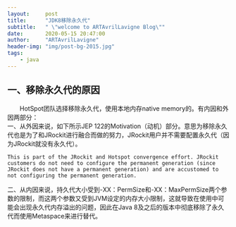 ```yaml
---
layout:     post
title:      "JDK8移除永久代"
subtitle:   " \"welcome to ARTAvrilLavigne Blog\""
date:       2020-05-15 20:47:00
author:     "ARTAvrilLavigne"
header-img: "img/post-bg-2015.jpg"
tags:
    - java
---
```

## 一、移除永久代的原因<br>

　　HotSpot团队选择移除永久代，使用本地内存native memory的。有内因和外因两部分：<br>
一、从外因来说，如下所示JEP 122的Motivation（动机）部分。意思为移除永久代也是为了和JRockit进行融合而做的努力，JRockit用户并不需要配置永久代（因为JRockit就没有永久代）。

```
This is part of the JRockit and Hotspot convergence effort. JRockit customers do not need to configure the permanent generation (since JRockit does not have a permanent generation) and are accustomed to not configuring the permanent generation.
```

二、从内因来说，持久代大小受到-XX：PermSize和-XX：MaxPermSize两个参数的限制，而这两个参数又受到JVM设定的内存大小限制，这就导致在使用中可能会出现永久代内存溢出的问题，因此在Java 8及之后的版本中彻底移除了永久代而使用Metaspace来进行替代。
